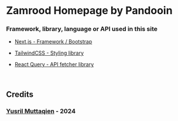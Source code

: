 <br/>

# Zamrood Homepage by Pandooin

### Framework, library, language or API used in this site

- [Next.js - Framework / Bootstrap](https://nextjs.org)

- [TailwindCSS - Styling library](https://tailwindcss.com)

- [React Query - API fetcher library](https://tanstack.com/query/latest)

<br/>

## Credits

### <a href="https://github.com/yusrmuttaqien">Yusril Muttaqien</a> - 2024
